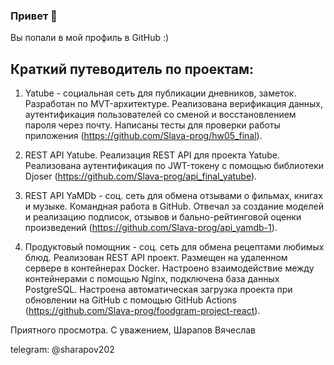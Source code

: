 ### Привет 👋

Вы попали в мой профиль в GitHub :)

## Краткий путеводитель по проектам:

1. Yatube - социальная сеть для публикации дневников, заметок.
Разработан по MVT-архитектуре. Реализована верификация данных, аутентификация пользователей со сменой и восстановлением пароля через почту. Написаны тесты для проверки работы приложения (https://github.com/Slava-prog/hw05_final).

2. REST API Yatube.
Реализация REST API для проекта Yatube. Реализована аутентификация по JWT-токену с помощью библиотеки Djoser (https://github.com/Slava-prog/api_final_yatube).

3. REST API YaMDb - соц. сеть для обмена отзывами о фильмах, книгах и музыке. Командная работа в GitHub. Отвечал за создание моделей и реализацию подписок, отзывов и бально-рейтинговой оценки произведений (https://github.com/Slava-prog/api_yamdb-1).

4. Продуктовый помощник - соц. сеть для обмена рецептами любимых блюд.
Реализован REST API проект. Размещен на удаленном сервере в контейнерах Docker. Настроено взаимодействие между контейнерами с помощью Nginx, подключена база данных PostgreSQL. Настроена автоматическая загрузка проекта при обновлении на GitHub с помощью GitHub Actions (https://github.com/Slava-prog/foodgram-project-react).

Приятного просмотра.
С уважением,
Шарапов Вячеслав

telegram: @sharapov202

<!--
**Slava-prog/Slava-prog** is a ✨ _special_ ✨ repository because its `README.md` (this file) appears on your GitHub profile.

Here are some ideas to get you started:

- 🔭 I’m currently working on ...
- 🌱 I’m currently learning ...
- 👯 I’m looking to collaborate on ...
- 🤔 I’m looking for help with ...
- 💬 Ask me about ...
- 📫 How to reach me: ...
- 😄 Pronouns: ...
- ⚡ Fun fact: ...
-->
